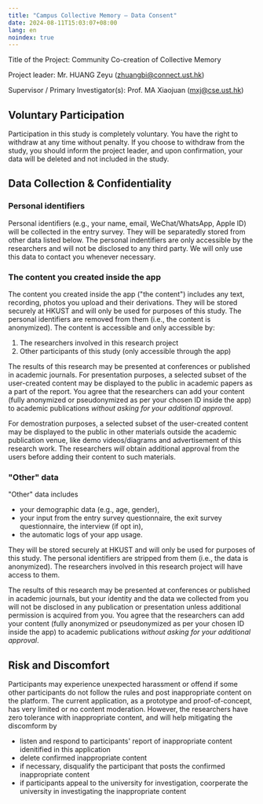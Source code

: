 ```yaml
---
title: "Campus Collective Memory — Data Consent"
date: 2024-08-11T15:03:07+08:00
lang: en
noindex: true
---
```


Title of the Project: Community Co-creation of Collective Memory

Project leader: Mr. HUANG Zeyu (zhuangbi@connect.ust.hk)

Supervisor / Primary Investigator(s): Prof. MA Xiaojuan (mxj@cse.ust.hk)

## Voluntary Participation

Participation in this study is completely voluntary. You have the right to withdraw at any time without penalty. If you choose to withdraw from the study, you should inform the project leader, and upon confirmation, your data will be deleted and not included in the study.


## Data Collection & Confidentiality

### Personal identifiers

Personal identifiers (e.g., your name, email, WeChat/WhatsApp, Apple ID) will be collected in the entry survey. They will be separatedly stored from other data listed below. The personal indentifiers are only accessible by the researchers and will not be disclosed to any third party. We will only use this data to contact you whenever necessary.

### The content you created inside the app

The content you created inside the app ("the content") includes any text, recording, photos you upload and their derivations.
They will be stored securely at HKUST and will only be used for purposes of this study. The personal identifiers are removed from them (i.e., the content is anonymized). The content is accessible and only accessible by:
1. The researchers involved in this research project
2. Other participants of this study (only accessible through the app)

The results of this research may be presented at conferences or published in academic journals. For presentation purposes, a selected subset of the user-created content may be displayed to the public in academic papers as a part of the report. You agree that the researchers can add your content (fully anonymized or pseudonymized as per your chosen ID inside the app) to academic publications *without asking for your additional approval*.

For demostration purposes, a selected subset of the user-created content may be displayed to the public in other materials outside the academic publication venue, like demo videos/diagrams and advertisement of this research work. The researchers *will* obtain additional approval from the users before adding their content to such materials.

### "Other" data

"Other" data includes
* your demographic data (e.g., age, gender),
* your input from the entry survey questionnaire, the exit survey questionnaire, the interview (if opt in),
* the automatic logs of your app usage.

They will be stored securely at HKUST and will only be used for purposes of this study. The personal identifiers are stripped from them (i.e., the data is anonymized). The researchers involved in this research project will have access to them.

The results of this research may be presented at conferences or published in academic journals, but your identity and the data we collected from you will not be disclosed in any publication or presentation unless additional permission is acquired from you. You agree that the researchers can add your content (fully anonymized or pseudonymized as per your chosen ID inside the app) to academic publications *without asking for your additional approval*.


## Risk and Discomfort

Participants may experience unexpected harassment or offend if some other participants do not follow the rules and post inappropriate content on the platform. The current application, as a prototype and proof-of-concept, has very limited or no content moderation. However, the researchers have zero tolerance with inappropriate content, and will help mitigating the discomform by
* listen and respond to participants' report of inappropriate content idenitified in this application
* delete confirmed inappropriate content
* if necessary, disqualify the participant that posts the confirmed inappropriate content
* if participants appeal to the university for investigation, coorperate the university in investigating the inappropriate content
